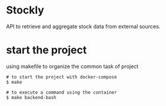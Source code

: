 # Stockly
API to retrieve and aggregate stock data from external sources.



# start the project 
using makefile to organize the common task of project 
```shell
# to start the project with docker-compose
$ make

# to execute a command using the container
$ make backend-bash
```